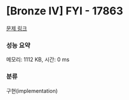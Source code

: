 # [Bronze IV] FYI - 17863 

[문제 링크](https://www.acmicpc.net/problem/17863) 

### 성능 요약

메모리: 1112 KB, 시간: 0 ms

### 분류

구현(implementation)

